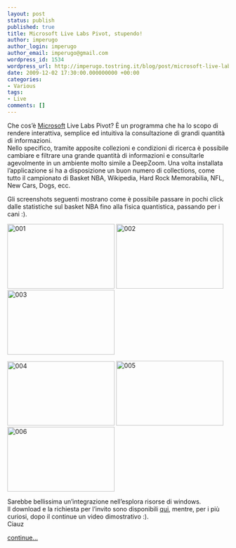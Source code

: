```yaml
---
layout: post
status: publish
published: true
title: Microsoft Live Labs Pivot, stupendo!
author: imperugo
author_login: imperugo
author_email: imperugo@gmail.com
wordpress_id: 1534
wordpress_url: http://imperugo.tostring.it/blog/post/microsoft-live-labs-pivot-stupendo/
date: 2009-12-02 17:30:00.000000000 +00:00
categories:
- Various
tags:
- Live
comments: []
---
```

<p>Che cos’è <a title="Microsoft Corporation" href="http://www.microsoft.com" rel="nofollow" target="_blank">Microsoft</a> Live Labs Pivot? È un programma che ha lo scopo di rendere interattiva, semplice ed intuitiva la consultazione di grandi quantità di informazioni.     <br />Nello specifico, tramite apposite collezioni e condizioni di ricerca è possibile cambiare e filtrare una grande quantità di informazioni e consultarle agevolmente in un ambiente molto simile a DeepZoom. Una volta installata l’applicazione si ha a disposizione un buon numero di collections, come tutto il campionato di Basket NBA, Wikipedia, Hard Rock Memorabilia, NFL, New Cars, Dogs, ecc.</p>  <p>Gli screenshots seguenti mostrano come è possibile passare in pochi click dalle statistiche sul basket NBA fino alla fisica quantistica, passando per i cani :).</p>  <p><a href="http://imperugo.tostring.it/Content/Uploaded/image/d5707cbe-68cc-4668-8261-10e774d291db.jpg" rel="shadowbox[MLLPivot]"><img style="border-right-width: 0px; display: inline; border-top-width: 0px; border-bottom-width: 0px; border-left-width: 0px" title="001" border="0" alt="001" src="http://imperugo.tostring.it/Content/Uploaded/image/0aab05eb-8fdc-4ff1-a452-c49babf94d82.jpg" width="244" height="147" /></a> <a href="http://imperugo.tostring.it/Content/Uploaded/image/46b79c4f-9c11-4d66-ad04-aff238a32b2b.jpg" rel="shadowbox[MLLPivot]"><img style="border-right-width: 0px; display: inline; border-top-width: 0px; border-bottom-width: 0px; border-left-width: 0px" title="002" border="0" alt="002" src="http://imperugo.tostring.it/Content/Uploaded/image/b693308d-8379-4a1f-ae9d-91527e074a4b.jpg" width="244" height="147" /></a> <a href="http://imperugo.tostring.it/Content/Uploaded/image/d3062645-0d21-4c6f-9f8a-5aa4c4b3a2a7.jpg" rel="shadowbox[MLLPivot]"><img style="border-right-width: 0px; display: inline; border-top-width: 0px; border-bottom-width: 0px; border-left-width: 0px" title="003" border="0" alt="003" src="http://imperugo.tostring.it/Content/Uploaded/image/fbf0857c-ed63-477e-9002-87bdf1f94acc.jpg" width="244" height="147" /></a> </p>  <p><a href="http://imperugo.tostring.it/Content/Uploaded/image/0b84f38a-0e3a-4574-99cd-57e4d33176d8.jpg" rel="shadowbox[MLLPivot]"><img style="border-right-width: 0px; display: inline; border-top-width: 0px; border-bottom-width: 0px; border-left-width: 0px" title="004" border="0" alt="004" src="http://imperugo.tostring.it/Content/Uploaded/image/b0612546-3eed-4167-9b00-f4dea9070b3d.jpg" width="244" height="146" /></a> <a href="http://imperugo.tostring.it/Content/Uploaded/image/92f3cba5-c0e4-417c-9d95-8d7123792f3f.jpg" rel="shadowbox[MLLPivot]"><img style="border-right-width: 0px; display: inline; border-top-width: 0px; border-bottom-width: 0px; border-left-width: 0px" title="005" border="0" alt="005" src="http://imperugo.tostring.it/Content/Uploaded/image/fb15dbee-5025-4d7b-b01f-1fb67d28314b.jpg" width="244" height="147" /></a> <a href="http://imperugo.tostring.it/Content/Uploaded/image/cab391b3-0094-46a6-bc3f-426304e8c54f.jpg" rel="shadowbox[MLLPivot]"><img style="border-right-width: 0px; display: inline; border-top-width: 0px; border-bottom-width: 0px; border-left-width: 0px" title="006" border="0" alt="006" src="http://imperugo.tostring.it/Content/Uploaded/image/303e51fa-fde8-4ec6-adbc-2b131ebc5578.jpg" width="244" height="147" /></a> </p>  <p>Sarebbe bellissima un’integrazione nell’esplora risorse di windows.    <br />Il download e la richiesta per l’invito sono disponibili <a title="Microsoft Live Labs Pivot" href="http://www.getpivot.com/" rel="nofollow" target="_blank">qui</a>, mentre, per i più curiosi, dopo il continue un video dimostrativo :).     <br />Ciauz</p>  <p><a class="more" href="http://imperugo.tostring.it/blog/post/microsoft-live-labs-pivot-stupendo/">continue...</a></p>
